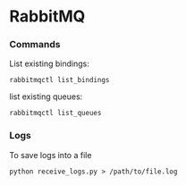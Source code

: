 # RabbitMQ
### Commands
List existing bindings:
```
rabbitmqctl list_bindings
```
list existing queues:
```
rabbitmqctl list_queues
```


### Logs
To save logs into a file
```
python receive_logs.py > /path/to/file.log
```
